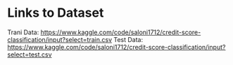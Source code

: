 # Links to Dataset
Trani Data: https://www.kaggle.com/code/saloni1712/credit-score-classification/input?select=train.csv
Test Data: https://www.kaggle.com/code/saloni1712/credit-score-classification/input?select=test.csv
